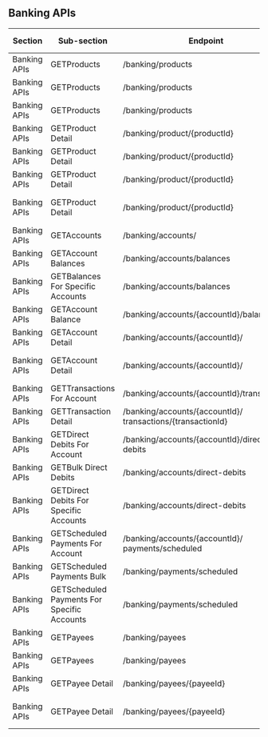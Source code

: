 ## Banking APIs

| Section         | Sub-section                                  | Endpoint                                                   | Method | Version | Binding Date        | Retirement Date | Date Introduced    | Date Deprecated    |
|-----------------|----------------------------------------------|------------------------------------------------------------|--------|---------|---------------------|-----------------|--------------------|--------------------|
| Banking APIs    | <span class="method get">GET</span>Products                                 | /banking/products                                          | <span class="method get">GET</span>   | V1      | 2020-02-01          | 2020-09-29      | 2019-09-30, V1.0.0 | 2020-01-31, V1.2.0 |
| Banking APIs    | <span class="method get">GET</span>Products                                 | /banking/products                                          | <span class="method get">GET</span>   | V2      | 2020-07-31          | 2021-05-31      | 2020-01-31, V1.2.0 | 2021-04-29, V1.9.0 |
| Banking APIs    | <span class="method get">GET</span>Products                                 | /banking/products                                          | <span class="method get">GET</span>   | V3      | 2021-02-28          | N/A             | 2020-04-17, V1.3.0 | N/A                |
| Banking APIs    | <span class="method get">GET</span>Product Detail                           | /banking/product/{productId}                               | <span class="method get">GET</span>   | V1      | 2020-02-01          | 2020-09-29      | 2019-09-30, V1.0.0 | 2020-01-31, V1.2.0 |
| Banking APIs    | <span class="method get">GET</span>Product Detail                           | /banking/product/{productId}                               | <span class="method get">GET</span>   | V2      | 2020-07-31          | 2021-05-31      | 2020-01-31, V1.2.0 | 2021-04-29, V1.9.0 |
| Banking APIs    | <span class="method get">GET</span>Product Detail                           | /banking/product/{productId}                               | <span class="method get">GET</span>   | V3      | 2021-02-28          | 2023-02-28      | 2020-04-17, V1.3.0 | 2021-12-23, V1.15.0|
| Banking APIs    | <span class="method get">GET</span>Product Detail                           | /banking/product/{productId}                               | <span class="method get">GET</span>   | V4      | 2022-11-31          | N/A             | 2021-12-23, V1.15.0| N/A                |
| Banking APIs    | <span class="method get">GET</span>Accounts                                 | /banking/accounts/                                         | <span class="method get">GET</span>   | V1      | 2020-07-01          | N/A             | 2019-09-30, V1.0.0 | N/A                |
| Banking APIs    | <span class="method get">GET</span>Account Balances                         | /banking/accounts/balances                                 | <span class="method get">GET</span>   | V1      | 2020-07-01          | N/A             | 2019-09-30, V1.0.0 | N/A                |
| Banking APIs    | <span class="method get">GET</span>Balances For Specific Accounts           | /banking/accounts/balances                                 | <span class="method post">POST</span> | V1      | 2020-07-01          | N/A             | 2019-09-30, V1.0.0 | N/A                |
| Banking APIs    | <span class="method get">GET</span>Account Balance                          | /banking/accounts/{accountId}/balance                      | <span class="method get">GET</span>   | V1      | 2020-07-01          | N/A             | 2019-09-30, V1.0.0 | N/A                |
| Banking APIs    | <span class="method get">GET</span>Account Detail                           | /banking/accounts/{accountId}/                             | <span class="method get">GET</span>   | V1      | 2020-11-01          | 2023-02-28      | 2019-09-30, V1.0.0 | 2021-12-23, V1.15.0|
| Banking APIs    | <span class="method get">GET</span>Account Detail                           | /banking/accounts/{accountId}/                             | <span class="method get">GET</span>   | V2      | 2022-11-31          | N/A             | 2021-12-23, V1.15.0| N/A                |
| Banking APIs    | <span class="method get">GET</span>Transactions For Account                 | /banking/accounts/{accountId}/transactions                 | <span class="method get">GET</span>   | V1      | 2020-07-01          | N/A             | 2019-09-30, V1.0.0 | N/A                |
| Banking APIs    | <span class="method get">GET</span>Transaction Detail                       | /banking/accounts/{accountId}/<br/>transactions/{transactionId}|<span class="method get">GET</span>| V1      | 2020-07-01          | N/A             | 2019-09-30, V1.0.0 | N/A                |
| Banking APIs    | <span class="method get">GET</span>Direct Debits For Account                | /banking/accounts/{accountId}/direct-debits                | <span class="method get">GET</span>   | V1      | 2020-11-01          | N/A             | 2019-09-30, V1.0.0 | N/A                |
| Banking APIs    | <span class="method get">GET</span>Bulk Direct Debits                       | /banking/accounts/direct-debits                            | <span class="method get">GET</span>   | V1      | 2020-11-01          | N/A             | 2019-09-30, V1.0.0 | N/A                |
| Banking APIs    | <span class="method get">GET</span>Direct Debits For Specific Accounts      | /banking/accounts/direct-debits                            | <span class="method post">POST</span> | V1      | 2020-11-01          | N/A             | 2019-09-30, V1.0.0 | N/A                |
| Banking APIs    | <span class="method get">GET</span>Scheduled Payments For Account           | /banking/accounts/{accountId}/<br/>payments/scheduled      | <span class="method get">GET</span>   | V1      | 2020-11-01          | N/A             | 2019-09-30, V1.0.0 | N/A                |
| Banking APIs    | <span class="method get">GET</span>Scheduled Payments Bulk                  | /banking/payments/scheduled                                | <span class="method get">GET</span>   | V1      | 2020-11-01          | N/A             | 2019-09-30, V1.0.0 | N/A                |
| Banking APIs    | <span class="method get">GET</span>Scheduled Payments For Specific Accounts | /banking/payments/scheduled                                | <span class="method post">POST</span> | V1      | 2020-11-01          | N/A             | 2019-09-30, V1.0.0 | N/A                |
| Banking APIs    | <span class="method get">GET</span>Payees                                   | /banking/payees                                            | <span class="method get">GET</span>   | V1      | 2020-11-01          | 2022-08-31      | 2019-09-30, V1.0.0 | 2021-12-23, V1.15.0|
| Banking APIs    | <span class="method get">GET</span>Payees                                   | /banking/payees                                            | <span class="method get">GET</span>   | V2      | 2022-07-31          | N/A             | 2019-09-30, V1.0.0 | N/A                |
| Banking APIs    | <span class="method get">GET</span>Payee Detail                             | /banking/payees/{payeeId}                                  | <span class="method get">GET</span>   | V1      | 2020-11-01          | 2022-08-31      | 2019-09-30, V1.0.0 | 2021-12-23, V1.15.0|
| Banking APIs    | <span class="method get">GET</span>Payee Detail                             | /banking/payees/{payeeId}                                  | <span class="method get">GET</span>   | V2      | 2022-07-31          | N/A             | 2021-12-23, V1.15.0| N/A                |
